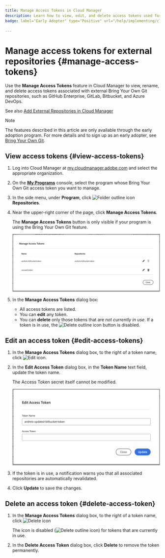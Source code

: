 ```yaml
---
title: Manage Access Tokens in Cloud Manager
description: Learn how to view, edit, and delete access tokens used for Bring Your Own Git in AEM Cloud Manager such as GitHub Enterprise, GitLab, Bitbucket, and Azure DevOps, including guidance on managing tokens that are in use.
badge: label="Early Adopter" type="Positive" url="/help/implementing/cloud-manager/release-notes/current.md#gitlab-bitbucket" 

---
```


# Manage access tokens for external repositories {#manage-access-tokens}

Use the **Manage Access Tokens** feature in Cloud Manager to view, rename, and delete access tokens associated with external Bring Your Own Git repositories, such as GitHub Enterprise, GitLab, Bitbucket, and Azure DevOps.

See also [Add External Repositories in Cloud Manager](/help/managing-code/external-repositories.md)

>[!NOTE]
>
>The features described in this article are only available through the early adoption program. For more details and to sign up as an early adopter, see [Bring Your Own Git](/help/implementing/cloud-manager/release-notes/current.md#gitlab-bitbucket).

## View access tokens {#view-access-tokens}

1. Log into Cloud Manager at [my.cloudmanager.adobe.com](https://my.cloudmanager.adobe.com/) and select the appropriate organization.
1. On the **[My Programs](/help/implementing/cloud-manager/navigation.md#my-programs)** console, select the program whose Bring Your Own Git access token you want to manage.
1. In the side menu, under **Program**, click ![Folder outline icon](https://spectrum.adobe.com/static/icons/workflow_18/Smock_FolderOutline_18_N.svg) **Repositories**.
1. Near the upper-right corner of the page, click **Manage Access Tokens**.

   The **Manage Access Tokens** button is only visible if your program is using the Bring Your Own Git feature.

    ![Manage Access Tokens dialog box listing one token that is active and one token that is inactive](/help/managing-code/assets/access-tokens-manage.png)

1. In the **Manage Access Tokens** dialog box:
   * All access tokens are listed.
   * You can **edit** any token.
   * You can **delete** only those tokens that are *not currently in use*. If a token is in use, the ![Delete outline icon](https://spectrum.adobe.com/static/icons/workflow_18/Smock_DeleteOutline_18_N.svg) button is disabled.

## Edit an access token {#edit-access-tokens}

1. In the **Manage Access Tokens** dialog box, to the right of a token name, click ![Edit icon](https://spectrum.adobe.com/static/icons/workflow_18/Smock_Edit_18_N.svg).
1. In the **Edit Access Token** dialog box, in the **Token Name** text field, update the token name.

    The Access Token secret itself cannot be modified.

    ![Edit Access Token dialog box](/help/managing-code/assets/access-tokens-edit.png)

1. If the token is in use, a notification warns you that all associated repositories are automatically revalidated.

1. Click **Update** to save the changes.

## Delete an access token {#delete-access-token}

1. In the **Manage Access Tokens** dialog box, to the right of a token name, click ![Delete icon](https://spectrum.adobe.com/static/icons/workflow_18/Smock_Delete_18_N.svg)
 
    The icon is disabled (![Delete outline icon](https://spectrum.adobe.com/static/icons/workflow_18/Smock_DeleteOutline_18_N.svg)) for tokens that are currently in use.

1. In the **Delete Access Token** dialog box, click **Delete** to remove the token permanently.